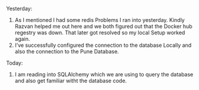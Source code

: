 Yesterday: 

1. As I mentioned I had some redis Problems I ran into yesterday. Kindly Razvan helped me out here and we both figured out that the Docker hub regestry was down. That later got resolved so my local Setup worked again. 
2. I’ve successfully configured the connection to the database Locally and also the connection to the Pune Database.

Today: 

1. I am reading into SQLAlchemy which we are using to query the database and also get familiar witht the database code. 

